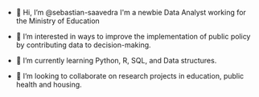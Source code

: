 - 👋 Hi, I’m @sebastian-saavedra I'm a newbie Data Analyst working for the Ministry of Education


- 👀 I’m interested in ways to improve the implementation of public policy by contributing data to decision-making. 


- 🌱 I’m currently learning Python, R, SQL, and Data structures. 



- 💞️ I’m looking to collaborate on research projects in education, public health and housing. 







<!---
sebastian-saavedra/sebastian-saavedra is a ✨ special ✨ repository because its `README.md` (this file) appears on your GitHub profile.
You can click the Preview link to take a look at your changes.
--->
